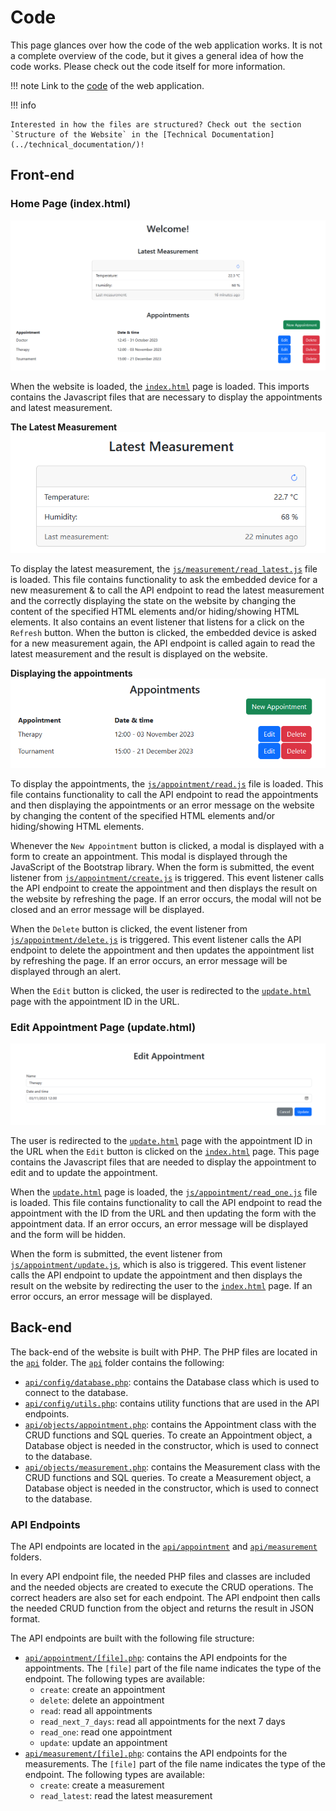 # Code

This page glances over how the code of the web application works. It is not a complete overview of the code, but it
gives a general idea of how the code works. Please check out the code itself for more information.

!!! note
    Link to
    the [code](https://gitlab.fdmci.hva.nl/IoT/2023-2024-semester-1/individual-project/iot-koulenf/-/tree/main/web?ref_type=heads)
    of the web application.

!!! info

    Interested in how the files are structured? Check out the section `Structure of the Website` in the [Technical Documentation](../technical_documentation/)!

## Front-end

### Home Page (index.html)

![Home Page](../assets/web/technical_documentation/index.png)

When the website is loaded,
the [`index.html`](https://gitlab.fdmci.hva.nl/IoT/2023-2024-semester-1/individual-project/iot-koulenf/-/blob/main/web/index.html?ref_type=heads)
page is loaded. This imports contains the Javascript files that are necessary to display the appointments and latest
measurement.

**The Latest Measurement**
![Latest measurement](../assets/web/code/measurement.png)

To display the latest measurement,
the [`js/measurement/read_latest.js`](https://gitlab.fdmci.hva.nl/IoT/2023-2024-semester-1/individual-project/iot-koulenf/-/blob/main/web/js/measurement/read_latest.js?ref_type=heads)
file is loaded. This file contains functionality to ask the embedded device for a new measurement &
to call the API endpoint to read the latest measurement and the correctly displaying the state on the website by
changing the content of the specified HTML elements and/or hiding/showing HTML elements.
It also contains an event listener that listens for a click on the `Refresh` button. When the button is clicked, the
embedded device is asked for a new measurement again, the API endpoint is called again to read the latest measurement
and the result is displayed on the website.

**Displaying the appointments**
![Appointments](../assets/web/code/appointments.png)

To display the appointments,
the [`js/appointment/read.js`](https://gitlab.fdmci.hva.nl/IoT/2023-2024-semester-1/individual-project/iot-koulenf/-/blob/main/web/js/appointment/read.js?ref_type=heads)
file is loaded. This file contains functionality to call the
API endpoint to read the appointments and then displaying the appointments or an error message on the website by
changing the content of the specified HTML elements and/or hiding/showing HTML elements.

Whenever the `New Appointment` button is clicked, a modal is displayed with a form to create an appointment. This modal
is displayed through the JavaScript of the Bootstrap library. When the form is submitted, the event listener from
[`js/appointment/create.js`](https://gitlab.fdmci.hva.nl/IoT/2023-2024-semester-1/individual-project/iot-koulenf/-/blob/main/web/js/appointment/create.js?ref_type=heads)
is triggered. This event listener calls the API endpoint to create the appointment and then
displays the result on the website by refreshing the page. If an error occurs, the modal will not be closed and an error
message will be displayed.

When the `Delete` button is clicked, the event listener
from [`js/appointment/delete.js`](https://gitlab.fdmci.hva.nl/IoT/2023-2024-semester-1/individual-project/iot-koulenf/-/blob/main/web/js/appointment/delete.js?ref_type=heads)
is triggered. This event listener calls the API endpoint to delete the appointment and then updates the appointment list
by refreshing the page. If an error occurs, an error message will be displayed through an alert.

When the `Edit` button is clicked, the user is redirected to
the [`update.html`](https://gitlab.fdmci.hva.nl/IoT/2023-2024-semester-1/individual-project/iot-koulenf/-/blob/main/web/update.html?ref_type=heads)
page with the appointment ID in the URL.

### Edit Appointment Page (update.html)

![Update](../assets/web/technical_documentation/update.png)

The user is redirected to
the [`update.html`](https://gitlab.fdmci.hva.nl/IoT/2023-2024-semester-1/individual-project/iot-koulenf/-/blob/main/web/update.html?ref_type=heads)
page with the appointment ID in the URL when the `Edit` button is clicked on
the [`index.html`](https://gitlab.fdmci.hva.nl/IoT/2023-2024-semester-1/individual-project/iot-koulenf/-/blob/main/web/index.html?ref_type=heads)
page. This page contains the Javascript files that are needed to display the appointment to edit and to
update the appointment.

When
the [`update.html`](https://gitlab.fdmci.hva.nl/IoT/2023-2024-semester-1/individual-project/iot-koulenf/-/blob/main/web/update.html?ref_type=heads)
page is loaded,
the [`js/appointment/read_one.js`](https://gitlab.fdmci.hva.nl/IoT/2023-2024-semester-1/individual-project/iot-koulenf/-/blob/main/web/js/appointment/read_one.js?ref_type=heads)
file is loaded. This file contains functionality to call the API endpoint to read the appointment with the ID from the
URL and then updating the form with the appointment data. If an error occurs, an error message will be displayed and the
form will be hidden.

When the form is submitted, the event listener
from [`js/appointment/update.js`](https://gitlab.fdmci.hva.nl/IoT/2023-2024-semester-1/individual-project/iot-koulenf/-/blob/main/web/js/appointment/update.js?ref_type=heads),
which is also is triggered. This event listener calls the API endpoint to update the appointment and then displays the
result on the website by redirecting the user to
the [`index.html`](https://gitlab.fdmci.hva.nl/IoT/2023-2024-semester-1/individual-project/iot-koulenf/-/blob/main/web/index.html?ref_type=heads)
page. If an error occurs, an error message will be displayed.

## Back-end

The back-end of the website is built with PHP. The PHP files are located in
the [`api`](https://gitlab.fdmci.hva.nl/IoT/2023-2024-semester-1/individual-project/iot-koulenf/-/tree/main/web/api?ref_type=heads)
folder.
The [`api`](https://gitlab.fdmci.hva.nl/IoT/2023-2024-semester-1/individual-project/iot-koulenf/-/tree/main/web/api?ref_type=heads)
folder contains
the following:

- [`api/config/database.php`](https://gitlab.fdmci.hva.nl/IoT/2023-2024-semester-1/individual-project/iot-koulenf/-/blob/main/web/api/config/database.php?ref_type=heads):
  contains the Database class which is used to connect to the database.
- [`api/config/utils.php`](https://gitlab.fdmci.hva.nl/IoT/2023-2024-semester-1/individual-project/iot-koulenf/-/blob/main/web/api/config/utils.php?ref_type=heads):
  contains utility functions that are used in the API endpoints.
- [`api/objects/appointment.php`](https://gitlab.fdmci.hva.nl/IoT/2023-2024-semester-1/individual-project/iot-koulenf/-/blob/main/web/api/objects/appointment.php?ref_type=heads):
  contains the Appointment class with the CRUD functions and SQL queries. To create an
  Appointment object, a Database object is needed in the constructor, which is used to connect to the database.
- [`api/objects/measurement.php`](https://gitlab.fdmci.hva.nl/IoT/2023-2024-semester-1/individual-project/iot-koulenf/-/blob/main/web/api/objects/measurement.php?ref_type=heads):
  contains the Measurement class with the CRUD functions and SQL queries. To create a
  Measurement object, a Database object is needed in the constructor, which is used to connect to the database.

### API Endpoints

The API endpoints are located in
the [`api/appointment`](https://gitlab.fdmci.hva.nl/IoT/2023-2024-semester-1/individual-project/iot-koulenf/-/tree/main/web/api/appointment?ref_type=heads)
and [`api/measurement`](https://gitlab.fdmci.hva.nl/IoT/2023-2024-semester-1/individual-project/iot-koulenf/-/tree/main/web/api/measurement?ref_type=heads)
folders.

In every API endpoint file, the
needed PHP files and classes are included and the needed objects are created to execute the CRUD operations. The correct
headers are also set for each endpoint. The API endpoint then calls the needed CRUD function from the object and returns
the result in JSON format.

The API endpoints are built with the following file structure:

- [`api/appointment/[file].php`](https://gitlab.fdmci.hva.nl/IoT/2023-2024-semester-1/individual-project/iot-koulenf/-/tree/main/web/api/appointment?ref_type=heads):
  contains the API endpoints for the appointments. The `[file]` part of the file name
  indicates the type of the endpoint. The following types are available:
    - `create`: create an appointment
    - `delete`: delete an appointment
    - `read`: read all appointments
    - `read_next_7_days`: read all appointments for the next 7 days
    - `read_one`: read one appointment
    - `update`: update an appointment
- [`api/measurement/[file].php`](https://gitlab.fdmci.hva.nl/IoT/2023-2024-semester-1/individual-project/iot-koulenf/-/tree/main/web/api/measurement?ref_type=heads):
  contains the API endpoints for the measurements. The `[file]` part of the file name
  indicates the type of the endpoint. The following types are available:
    - `create`: create a measurement
    - `read_latest`: read the latest measurement

